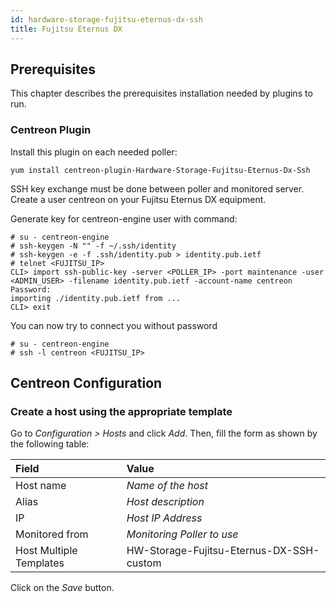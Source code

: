 ```yaml
---
id: hardware-storage-fujitsu-eternus-dx-ssh
title: Fujitsu Eternus DX
---
```


## Prerequisites

This chapter describes the prerequisites installation needed by plugins to run.

### Centreon Plugin

Install this plugin on each needed poller:

``` shell
yum install centreon-plugin-Hardware-Storage-Fujitsu-Eternus-Dx-Ssh
```

SSH key exchange must be done between poller and monitored server. Create a user
centreon on your Fujitsu Eternus DX equipment.

Generate key for centreon-engine user with command:

    # su - centreon-engine
    # ssh-keygen -N "" -f ~/.ssh/identity
    # ssh-keygen -e -f .ssh/identity.pub > identity.pub.ietf
    # telnet <FUJITSU_IP>
    CLI> import ssh-public-key -server <POLLER_IP> -port maintenance -user <ADMIN_USER> -filename identity.pub.ietf -account-name centreon
    Password:
    importing ./identity.pub.ietf from ...
    CLI> exit

You can now try to connect you without password

    # su - centreon-engine
    # ssh -l centreon <FUJITSU_IP>

## Centreon Configuration

### Create a host using the appropriate template

Go to *Configuration \> Hosts* and click *Add*. Then, fill the form as shown by
the following table:

| Field                                | Value                                    |
| :----------------------------------- | :--------------------------------------- |
| Host name                            | *Name of the host*                       |
| Alias                                | *Host description*                       |
| IP                                   | *Host IP Address*                        |
| Monitored from                       | *Monitoring Poller to use*               |
| Host Multiple Templates              | HW-Storage-Fujitsu-Eternus-DX-SSH-custom |

Click on the *Save* button.
